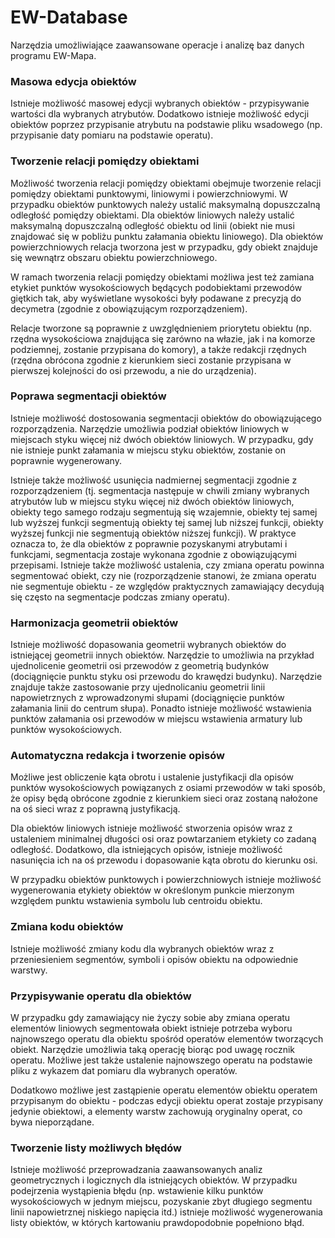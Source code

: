 # EW-Database
Narzędzia umożliwiające zaawansowane operacje i analizę baz danych programu EW-Mapa.

### Masowa edycja obiektów
Istnieje możliwość masowej edycji wybranych obiektów - przypisywanie wartości dla wybranych atrybutów. Dodatkowo istnieje możliwość edycji obiektów poprzez przypisanie atrybutu na podstawie pliku wsadowego (np. przypisanie daty pomiaru na podstawie operatu).

### Tworzenie relacji pomiędzy obiektami
Możliwość tworzenia relacji pomiędzy obiektami obejmuje tworzenie relacji pomiędzy obiektami punktowymi, liniowymi i powierzchniowymi. W przypadku obiektów punktowych należy ustalić maksymalną dopuszczalną odległość pomiędzy obiektami. Dla obiektów liniowych należy ustalić maksymalną dopuszczalną odległość obiektu od linii (obiekt nie musi znajdować się w pobliżu punktu załamania obiektu liniowego). Dla obiektów powierzchniowych relacja tworzona jest w przypadku, gdy obiekt znajduje się wewnątrz obszaru obiektu powierzchniowego.

W ramach tworzenia relacji pomiędzy obiektami możliwa jest też zamiana etykiet punktów wysokościowych będących podobiektami przewodów giętkich tak, aby wyświetlane wysokości były podawane z precyzją do decymetra (zgodnie z obowiązującym rozporządzeniem).

Relacje tworzone są poprawnie z uwzględnieniem priorytetu obiektu (np. rzędna wysokościowa znajdująca się zarówno na włazie, jak i na komorze podziemnej, zostanie przypisana do komory), a także redakcji rzędnych (rzędna obrócona zgodnie z kierunkiem sieci zostanie przypisana w pierwszej kolejności do osi przewodu, a nie do urządzenia).

### Poprawa segmentacji obiektów
Istnieje możliwość dostosowania segmentacji obiektów do obowiązującego rozporządzenia. Narzędzie umożliwia podział obiektów liniowych w miejscach styku więcej niż dwóch obiektów liniowych. W przypadku, gdy nie istnieje punkt załamania w miejscu styku obiektów, zostanie on poprawnie wygenerowany.

Istnieje także możliwość usunięcia nadmiernej segmentacji zgodnie z rozporządzeniem (tj. segmentacja następuje w chwili zmiany wybranych atrybutów lub w miejscu styku więcej niż dwóch obiektów liniowych, obiekty tego samego rodzaju segmentują się wzajemnie, obiekty tej samej lub wyższej funkcji segmentują obiekty tej samej lub niższej funkcji, obiekty wyższej funkcji nie segmentują obiektów niższej funkcji). W praktyce oznacza to, że dla obiektów z poprawnie pozyskanymi atrybutami i funkcjami, segmentacja zostaje wykonana zgodnie z obowiązującymi przepisami. Istnieje także możliwość ustalenia, czy zmiana operatu powinna segmentować obiekt, czy nie (rozporządzenie stanowi, że zmiana operatu nie segmentuje obiektu - ze względów praktycznych zamawiający decydują się często na segmentacje podczas zmiany operatu).

### Harmonizacja geometrii obiektów
Istnieje możliwość dopasowania geometrii wybranych obiektów do istniejącej geometrii innych obiektów. Narzędzie to umożliwia na przykład ujednolicenie geometrii osi przewodów z geometrią budynków (dociągnięcie punktu styku osi przewodu do krawędzi budynku). Narzędzie znajduje także zastosowanie przy ujednolicaniu geometrii linii napowietrznych z wprowadzonymi słupami (dociągnięcie punktów załamania linii do centrum słupa). Ponadto istnieje możliwość wstawienia punktów załamania osi przewodów w miejscu wstawienia armatury lub punktów wysokościowych.

### Automatyczna redakcja i tworzenie opisów
Możliwe jest obliczenie kąta obrotu i ustalenie justyfikacji dla opisów punktów wysokościowych powiązanych z osiami przewodów w taki sposób, że opisy będą obrócone zgodnie z kierunkiem sieci oraz zostaną nałożone na oś sieci wraz z poprawną justyfikacją.

Dla obiektów liniowych istnieje możliwość stworzenia opisów wraz z ustaleniem minimalnej długości osi oraz powtarzaniem etykiety co zadaną odległość. Dodatkowo, dla istniejących opisów, istnieje możliwość nasunięcia ich na oś przewodu i dopasowanie kąta obrotu do kierunku osi.

W przypadku obiektów punktowych i powierzchniowych istnieje możliwość wygenerowania etykiety obiektów w określonym punkcie mierzonym względem punktu wstawienia symbolu lub centroidu obiektu.

### Zmiana kodu obiektów
Istnieje możliwość zmiany kodu dla wybranych obiektów wraz z przeniesieniem segmentów, symboli i opisów obiektu na odpowiednie warstwy.

### Przypisywanie operatu dla obiektów
W przypadku gdy zamawiający nie życzy sobie aby zmiana operatu elementów liniowych segmentowała obiekt istnieje potrzeba wyboru najnowszego operatu dla obiektu spośród operatów elementów tworzących obiekt. Narzędzie umożliwia taką operację biorąc pod uwagę rocznik operatu. Możliwe jest także ustalenie najnowszego operatu na podstawie pliku z wykazem dat pomiaru dla wybranych operatów.

Dodatkowo możliwe jest zastąpienie operatu elementów obiektu operatem przypisanym do obiektu - podczas edycji obiektu operat zostaje przypisany jedynie obiektowi, a elementy warstw zachowują oryginalny operat, co bywa nieporządane.

### Tworzenie listy możliwych błędów
Istnieje możliwość przeprowadzania zaawansowanych analiz geometrycznych i logicznych dla istniejących obiektów. W przypadku podejrzenia wystąpienia błędu (np. wstawienie kilku punktów wysokościowych w jednym miejscu, pozyskanie zbyt długiego segmentu linii napowietrznej niskiego napięcia itd.) istnieje możliwość wygenerowania listy obiektów, w których kartowaniu prawdopodobnie  popełniono błąd.
